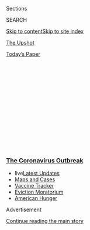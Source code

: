 <div id="app">

<div id="standalone-header">

<div class="interactive-masthead NYTAppHideMasthead css-qz70u6 e1suatyy0">

<div class="section css-ui9rw0 e1suatyy2">

<div class="css-eph4ug er09x8g0">

<div class="css-6n7j50">

</div>

<span class="css-1dv1kvn">Sections</span>

<div class="css-10488qs">

<span class="css-1dv1kvn">SEARCH</span>

</div>

[Skip to content](#site-content)[Skip to site index](#site-index)

</div>

<div id="masthead-section-label" class="css-1wr3we4 eaxe0e00">

[The
Upshot](https://www.nytimes3xbfgragh.onion/section/upshot)

</div>

<div class="css-10698na e1huz5gh0">

</div>

</div>

<div id="masthead-bar-one" class="section hasLinks css-15hmgas e1csuq9d3">

<div class="css-uqyvli e1csuq9d0">

</div>

<div class="css-1uqjmks e1csuq9d1">

</div>

<div class="css-9e9ivx">

[](https://myaccount.nytimes3xbfgragh.onion/auth/login?response_type=cookie&client_id=vi)

</div>

<div class="css-1bvtpon e1csuq9d2">

[Today’s
Paper](https://www.nytimes3xbfgragh.onion/section/todayspaper)

</div>

</div>

</div>

<div class="css-1aor85t" style="opacity:0.000000001;z-index:-1;visibility:hidden">

<div class="css-1hqnpie">

<div class="css-epjblv">

<span class="css-17xtcya">[The
Upshot](/section/upshot)</span><span class="css-x15j1o">|</span><span class="css-fwqvlz">The
World Is Still Far From Herd Immunity for
Coronavirus</span>

</div>

<div class="css-k008qs">

<div class="css-1iwv8en">

<span class="css-18z7m18"></span>

<div>

</div>

</div>

<span class="css-1n6z4y">https://nyti.ms/3ejjryq</span>

<div class="css-1705lsu">

<div class="css-4xjgmj">

<div class="css-4skfbu" data-role="toolbar" data-aria-label="Social Media Share buttons, Save button, and Comments Panel with current comment count" data-testid="share-tools">

  - 
  - 
  - 
  - 
    
    <div class="css-6n7j50">
    
    </div>

  - 
  - 

</div>

</div>

</div>

</div>

</div>

</div>

<div class="css-mij9hh">

<div class="css-l9svim">

### [<span class="css-pa1jbp"><span class="css-1rxm0ex">The Coronavirus</span><span class="css-1rxm0ex"> Outbreak</span></span>](https://www.nytimes3xbfgragh.onion/news-event/coronavirus?name=styln-coronavirus-national&region=TOP_BANNER&block=storyline_menu_recirc&action=click&pgtype=Interactive&impression_id=b5442d30-efb3-11ea-a1b4-338358db981a&variant=undefined)

  - <span class="css-ousu42"><span class="css-12clwdu">live</span>[Latest
    Updates](https://www.nytimes3xbfgragh.onion/2020/09/05/world/coronavirus-covid.html?name=styln-coronavirus-national&region=TOP_BANNER&block=storyline_menu_recirc&action=click&pgtype=Interactive&impression_id=b5442d31-efb3-11ea-a1b4-338358db981a&variant=undefined)</span>
  - <span class="css-ousu42">[Maps and
    Cases](https://www.nytimes3xbfgragh.onion/interactive/2020/us/coronavirus-us-cases.html?name=styln-coronavirus-national&region=TOP_BANNER&block=storyline_menu_recirc&action=click&pgtype=Interactive&impression_id=b5442d32-efb3-11ea-a1b4-338358db981a&variant=undefined)</span>
  - <span class="css-ousu42">[Vaccine
    Tracker](https://www.nytimes3xbfgragh.onion/interactive/2020/science/coronavirus-vaccine-tracker.html?name=styln-coronavirus-national&region=TOP_BANNER&block=storyline_menu_recirc&action=click&pgtype=Interactive&impression_id=b5442d33-efb3-11ea-a1b4-338358db981a&variant=undefined)</span>
  - <span class="css-ousu42">[Eviction
    Moratorium](https://www.nytimes3xbfgragh.onion/2020/09/02/your-money/eviction-moratorium-covid.html?name=styln-coronavirus-national&region=TOP_BANNER&block=storyline_menu_recirc&action=click&pgtype=Interactive&impression_id=b5442d34-efb3-11ea-a1b4-338358db981a&variant=undefined)</span>
  - <span class="css-ousu42">[American
    Hunger](https://www.nytimes3xbfgragh.onion/interactive/2020/09/02/magazine/food-insecurity-hunger-us.html?name=styln-coronavirus-national&region=TOP_BANNER&block=storyline_menu_recirc&action=click&pgtype=Interactive&impression_id=b5442d35-efb3-11ea-a1b4-338358db981a&variant=undefined)</span>

</div>

</div>

<div id="top-wrapper" class="css-1sy8kpn">

<div id="top-slug" class="css-l9onyx">

Advertisement

</div>

[Continue reading the main
story](#after-top)

<div class="ad top-wrapper" style="text-align:center;height:100%;display:block;min-height:250px">

<div id="top" class="place-ad" data-position="top" data-size-key="top">

</div>

</div>

<div id="after-top">

</div>

</div>

<div class="css-11kjks6" data-role="region" data-aria-label="comments panel" tabindex="-1">

<div class="css-1h21wu5">

<div class="css-akb3vb">

<div>

<div class="css-1yip8nf">

## [Comments](#commentsContainer)

[The World Is Still Far From Herd Immunity for Coronavirus]()[Skip to
Comments]()

<div class="css-c32q7m">

The comments section is closed. To submit a letter to the editor for
publication, write to <letters@NYTimes.com>.

</div>

</div>

<div class="css-1bxnhxc">

</div>

<div class="css-1yip8nf">

</div>

</div>

</div>

</div>

</div>

</div>

<div id="site-content" data-role="main">

<div class="css-v5btjw etb61u70">

<div class="css-7ibwne etb61u71">

Upshot

</div>

</div>

# The World Is Still Far From Herd Immunity for Coronavirus

<div class="css-1vegfwe interactive-byline-container">

By [<span class="css-1baulvz" itemprop="name">Nadja
Popovich</span>](https://www.nytimes3xbfgragh.onion/by/nadja-popovich)
and [<span class="css-1baulvz last-byline" itemprop="name">Margot
Sanger-Katz</span>](https://www.nytimes3xbfgragh.onion/by/margot-sanger-katz)May
28,
2020

</div>

<div id="interactive-standalone-sharetools" class="css-wkcogx">

<div>

<div class="interactive-sharetools css-9z2bwm" data-role="toolbar" data-aria-label="Social Media Share buttons, Save button, and Comments Panel with current comment count" data-testid="share-tools">

  - 
  - 
  - 
  - 
    
    <div class="css-6n7j50">
    
    </div>

  - *<span class="css-1dtr3u3">876</span>*

</div>

</div>

</div>

<div id="coronavirus-herd-immunity" class="section interactive-standard interactive-content interactive-size-scoop css-uc81c" data-id="100000007159778">

<div class="css-17ih8de interactive-body">

<div class="g-story g-freebird g-max-limit" data-preview-slug="2020-05-20-coronavirus-herd-immunity">

The coronavirus still has a long way to go. That’s the message from a
crop of new studies across the world that are trying to quantify how
many people have been infected.

Official case counts often substantially underestimate the number of
coronavirus infections. But in new studies that test the population more
broadly, the percentage of people who have been infected so far is still
in the single digits. The numbers are a fraction of the threshold known
as herd immunity, at which the virus can no longer spread widely. The
precise herd immunity threshold for the novel coronavirus is not yet
clear; but several experts said they believed it would be higher than 60
percent.

<div class="g-asset g-graphic" style="max-width: 1050px">

<div data-role="img">

<div class="g-side-by-side">

<div class="g-side herd">

<div class="g-side-text-wrapper">

## Herd immunity estimate<span class="g-date g-mobile"></span>

<span class="g-pct">At least 60% of population</span>
<span class="g-date g-desktop"></span>

<div class="g-bar">

<div class="g-bar-inner" style="width: 60%;">

</div>

</div>

</div>

<div class="g-canvas-wrapper">

</div>

</div>

<div class="g-side nyc">

<div class="g-side-text-wrapper">

## New York City<span class="g-date g-mobile">May 2</span>

<span class="g-pct">19.9% have antibodies</span>
<span class="g-date g-desktop">May 2</span>

<div class="g-bar">

<div class="g-bar-inner" style="width: 19.9%;">

</div>

</div>

</div>

<div class="g-canvas-wrapper">

</div>

</div>

<div class="g-side london">

<div class="g-side-text-wrapper">

## London<span class="g-date g-mobile">May 21</span>

<span class="g-pct">17.5% have antibodies</span>
<span class="g-date g-desktop">May 21</span>

<div class="g-bar">

<div class="g-bar-inner" style="width: 17.5%;">

</div>

</div>

</div>

<div class="g-canvas-wrapper">

</div>

</div>

<div class="g-side madrid">

<div class="g-side-text-wrapper">

## Madrid<span class="g-date g-mobile">May 13</span>

<span class="g-pct">11.3% have antibodies</span>
<span class="g-date g-desktop">May
13</span>

<div class="g-bar">

<div class="g-bar-inner" style="width: 11.3%;">

</div>

</div>

</div>

<div class="g-canvas-wrapper">

</div>

</div>

<div class="g-side wuhan">

<div class="g-side-text-wrapper">

## Wuhan (returning workers)<span class="g-date g-mobile">April 20</span>

<span class="g-pct">10% have antibodies</span>
<span class="g-date g-desktop">April 20</span>

<div class="g-bar">

<div class="g-bar-inner" style="width: 10%;">

</div>

</div>

</div>

<div class="g-canvas-wrapper">

</div>

</div>

<div class="g-side boston">

<div class="g-side-text-wrapper">

## Boston<span class="g-date g-mobile">May 15</span>

<span class="g-pct">9.9% have antibodies</span>
<span class="g-date g-desktop">May 15</span>

<div class="g-bar">

<div class="g-bar-inner" style="width: 9.9%;">

</div>

</div>

</div>

<div class="g-canvas-wrapper">

</div>

</div>

<div class="g-side stockholm">

<div class="g-side-text-wrapper">

## Stockholm region<span class="g-date g-mobile">May 20</span>

<span class="g-pct">7.3% have antibodies</span>
<span class="g-date g-desktop">May 20</span>

<div class="g-bar">

<div class="g-bar-inner" style="width: 7.3%;">

</div>

</div>

</div>

<div class="g-canvas-wrapper">

</div>

</div>

<div class="g-side barcelona">

<div class="g-side-text-wrapper">

## Barcelona<span class="g-date g-mobile">May 13</span>

<span class="g-pct">7.1% have antibodies</span>
<span class="g-date g-desktop">May 13</span>

<div class="g-bar">

<div class="g-bar-inner" style="width: 7.1%;">

</div>

</div>

</div>

<div class="g-canvas-wrapper">

</div>

</div>

</div>

</div>

<div class="g-source">

<span class="g-credit">Note: Studies represent best current estimates,
but are inexact and may overestimate immunity where coronavirus
infections are low. Reported dates reflect when study results were
publicly released. The study from Wuhan, China, evaluated immunity only
among people returning to work, not in the general population. Broader
estimates from the city are unavailable. Sources: [New York
State](https://www.governor.ny.gov/news/amid-ongoing-covid-19-pandemic-governor-cuomo-announces-results-completed-antibody-testing);
[Public Health
England](https://www.gov.uk/government/publications/national-covid-19-surveillance-reports/sero-surveillance-of-covid-19);
[Carlos III Health
Institute](https://www.lamoncloa.gob.es/serviciosdeprensa/notasprensa/sanidad14/Documents/2020/130520-ENE-COVID_Informe1.pdf);
[Wu et al., Journal of Medical
Virology](https://onlinelibrary.wiley.com/doi/10.1002/jmv.25904); [City
of
Boston](https://www.boston.gov/news/results-released-antibody-and-covid-19-testing-boston-residents);
[The Public Health Agency of
Sweden](https://www.folkhalsomyndigheten.se/nyheter-och-press/nyhetsarkiv/2020/maj/forsta-resultaten-fran-pagaende-undersokning-av-antikroppar-for-covid-19-virus/)</span>

</div>

</div>

Even in some of the hardest-hit cities in the world, the studies
suggest, the vast majority of people still remain vulnerable to the
virus.

Some countries — [notably
Sweden](https://www.nature.com/articles/d41586-020-01098-x), and
[briefly
Britain](https://www.nytimes3xbfgragh.onion/2020/03/13/world/europe/coronavirus-britain-boris-johnson.html)
— have experimented with limited lockdowns in an effort to build up
immunity in their populations. But even in these places, recent studies
indicate that no more than 7 to 17 percent of people have been infected
so far. In New York City, which has had the largest coronavirus outbreak
in the United States, around 20 percent of the city’s residents have
been infected by the virus as of early May, [according to
a](https://www.governor.ny.gov/news/amid-ongoing-covid-19-pandemic-governor-cuomo-announces-results-completed-antibody-testing)[](https://www.governor.ny.gov/news/amid-ongoing-covid-19-pandemic-governor-cuomo-announces-results-completed-antibody-testing)[survey](https://www.governor.ny.gov/news/amid-ongoing-covid-19-pandemic-governor-cuomo-announces-results-completed-antibody-testing)
of people in grocery stores and community centers released by the
governor’s office.

Similar surveys [are
underway](https://www.bloomberg.com/news/articles/2020-04-18/china-tests-thousands-to-calculate-true-spread-of-coronavirus)
in China, where the coronavirus first emerged, but results have not yet
been reported. A study from [a single hospital in the city of
Wuhan](https://onlinelibrary.wiley.com/doi/epdf/10.1002/jmv.25904) found
that about 10 percent of people seeking to go back to work had been
infected with the virus.

Viewed together, the studies show herd immunity protection is unlikely
to be reached “any time soon,” said Michael Mina, an epidemiologist at
the Harvard T.H. Chan School of Public Health.

The herd immunity threshold for this new disease is still uncertain, but
many epidemiologists believe it will be reached when between 60 percent
and 80 percent of the population has been infected and develops
resistance. A lower level of immunity in the population can slow the
spread of a disease somewhat, but the herd immunity number represents
the point where infections are substantially less likely to turn into
large outbreaks.

“We don’t have a good way to safely build it up, to be honest, not in
the short term,” Dr. Mina said. “Unless we’re going to let the virus run
rampant again — but I think society has decided that is not an approach
available to
us.”

<div class="g-ad">

<div id="mid1" class="place-ad" data-position="mid1" data-size-key="default">

</div>

</div>

The new studies look for antibodies in people’s blood, proteins produced
by the immune system that indicate a past infection. An advantage of
this test is that it can capture people who may have been asymptomatic
and didn’t know they were sick. A disadvantage is that the tests are
sometimes wrong — and several studies, including [a notable one in
California](https://www.sfgate.com/news/editorspicks/article/Santa-Clara-antibody-study-revised-Stanford-death-15263047.php),
have been criticized for not accounting for the possibility of
inaccurate results or for not representing the whole population.

Studies that use these tests to examine a cross section of a population,
often called serology surveys, are being undertaken around the country
and the world.

These studies are far from perfect, said Carl Bergstrom, a professor of
biology at the University of Washington. But in aggregate, he said, they
give a better sense of how far the coronavirus has truly spread — and
its potential for spreading further.

The herd immunity threshold may differ from place to place, depending on
factors like density and social interaction, he said. But, on average,
experts say it will require at least 60 percent immunity in the
population. If the disease spreads more easily than is currently
believed, the number could be higher. If there is a lot of variation in
people’s likelihood of becoming infected when they are exposed, that
could push the number down.

All estimates of herd immunity assume that a past infection will protect
people from becoming sick a second time. There is suggestive evidence
that people do achieve immunity to the coronavirus, but it is not yet
certain whether that is true in all cases; how robust the immunity may
be; or how long it will last.

Dr. Mina of Harvard suggested thinking about population immunity as a
firebreak, slowing the spread of the disease.

If you are infected with the virus and walk into a room where everyone
is susceptible to it, he said, you might infect two or three other
people on average.

“On the other hand, if you go in and three out of four people are
already immune, then on average you will infect one person or fewer in
that room,” he said. That person in turn would be able to infect fewer
new people, too. And that makes it much less likely that a large
outbreak can bloom.

Even with herd immunity, some people will still get sick. “Your own
risk, if exposed, is the same,” said Gypsyamber D’Souza, a professor of
epidemiology at Johns Hopkins University. “You just become much less
likely to be exposed.”

Diseases like measles and chickenpox, once very common among children,
are now extremely rare in the United States because vaccines have helped
build enough herd immunity to contain outbreaks.

We don’t have a vaccine for the coronavirus, so getting to herd immunity
without a new and more effective treatment could mean many more
infections and many more deaths.

If you assume that herd protection could be achieved when 60 percent of
the population becomes resistant to the virus, that means New York City
is only one-third of the way there. And, so far,
[nearly 250](https://www.nytimes3xbfgragh.onion/interactive/2020/us/coronavirus-us-cases.html)[of
every 100,000 city residents has
died](https://www.nytimes3xbfgragh.onion/interactive/2020/us/coronavirus-us-cases.html).
New York City still has millions of residents vulnerable to catching and
spreading this disease, and tens of thousands more who are at risk of
dying.

“Would someone advise that people go through something like what New
York went through?” said Natalie Dean, an assistant professor of
biostatistics at the University of Florida. “There’s a lot of people who
talk about this managed infection of young people, but it just feels
like hubris to think you can manage this virus. It’s very hard to
manage.”

<div class="g-ad">

<div id="mid2" class="place-ad" data-position="mid2" data-size-key="default">

</div>

</div>

Infections have not been evenly distributed throughout the population,
with low-income and minority communities in the United States bearing a
greater burden. On Thursday, Gov. Andrew Cuomo announced that antibody
testing showed that some neighborhoods in the Bronx and Brooklyn had
double the infection rate of New York City in general. Those areas are
already approaching the herd immunity threshold, when new outbreaks
become less likely. But because they are not isolated from the city at
large, where immunity rates are much lower, residents are still at risk.

In other cities, serology surveys are showing much smaller shares of
people with antibodies. The quality of these studies is somewhat varied,
either because the samples weren’t random or because the tests were not
accurate enough. But the range of studies shows that most places would
have to see 10 or more times as many illnesses — and possibly, deaths —
to reach the point where an outbreak would not be able to take off.

The serology studies can also help scientists determine how deadly the
virus really is. Currently, estimates for what’s called the infection
fatality rate are rough. [To calculate them
precisely](https://www.nytimes3xbfgragh.onion/interactive/2020/03/07/upshot/how-deadly-is-coronavirus-what-we-know.html),
it’s important to know how many people in a place died from the virus
versus how many were infected. Official case rates, which rely on
testing, undercount the true extent of infections in the population.
Serology helps us see the true footprint of the outbreak.

In New York City, where 20 percent of people were infected with the
virus by May 2, according to antibody testing, and where more than
18,000 had died by then, the infection fatality rate appears to be
around 1 percent.

For comparison, the infection fatality rate for influenza is estimated
at 0.1 percent to 0.2 percent. But the way the government estimates flu
cases every year is less precise than using serology tests and tends to
undercount the number of infections, skewing the fatality number higher.

But even if the fatality rates were identical, Covid-19 would be a much
more dangerous disease than influenza. It has to do with the number of
people who are at risk of getting sick and dying as the disease spreads.

With the flu, only about half the population is at risk of getting sick
in a given flu season. Many people have some immunity already, either
because they have been sick with a similar strain of flu, or because
they got a flu shot that was a good match for the version of the virus
they encountered that year.

That number isn’t high enough to [fully reach herd
immunity](https://www.sciencedirect.com/science/article/pii/S0264410X18306571)
— and the flu still circulates every year. But there are benefits to
partial immunity in the population: Only a fraction of adults are at
risk of catching the flu in a normal year, and they can spread it less
quickly, too. That means that the number of people at risk of dying is
also much lower.

Covid-19, unlike influenza, is a brand-new disease. Before this year, no
one in the world had any immunity to it at all. And that means that,
even if infection fatality rates were similar, it has the potential to
kill many more people. One percent of a large number is bigger than 1
percent of a smaller number.

“There aren’t 328 million Americans who are susceptible to the flu every
fall at the beginning of the flu season,” said Andrew Noymer, an
associate professor of public health at the University of California,
Irvine. “But there are 328 million Americans who were susceptible to
this when this
started.”

</div>

</div>

</div>

<div id="interactive-footer-container" class="css-ovgi28 interactive-footer-container">

Additional research by Anna
Joyce.

<div id="interactive-addendum-list" class="css-1yiqkdd interactive-addendum-list">

</div>

</div>

</div>

<div id="standalone-footer">

<div>

<div>

<div id="interactive-footer-wrapper">

<div class="css-i29ckm">

<div class="css-1oeie6n">

Read 876
Comments

</div>

<div class="interactive-sharetools css-9z2bwm" data-role="toolbar" data-aria-label="Social Media Share buttons, Save button, and Comments Panel with current comment count" data-testid="share-tools">

  - 
  - 
  - 
  - 
    
    <div class="css-6n7j50">
    
    </div>

</div>

</div>

<div>

</div>

<div id="bottom-wrapper" class="css-1ede5it">

<div id="bottom-slug" class="css-l9onyx">

Advertisement

</div>

[Continue reading the main
story](#after-bottom)

<div id="bottom" class="ad bottom-wrapper" style="text-align:center;height:100%;display:block;min-height:90px">

</div>

<div id="after-bottom">

</div>

</div>

## Site Index

<div>

</div>

## Site Information Navigation

  - [© <span>2020</span> <span>The New York Times
    Company</span>](https://help.nytimes3xbfgragh.onion/hc/en-us/articles/115014792127-Copyright-notice)

<!-- end list -->

  - [NYTCo](https://www.nytco.com/)
  - [Contact
    Us](https://help.nytimes3xbfgragh.onion/hc/en-us/articles/115015385887-Contact-Us)
  - [Work with us](https://www.nytco.com/careers/)
  - [Advertise](https://nytmediakit.com/)
  - [T Brand Studio](http://www.tbrandstudio.com/)
  - [Your Ad
    Choices](https://www.nytimes3xbfgragh.onion/privacy/cookie-policy#how-do-i-manage-trackers)
  - [Privacy](https://www.nytimes3xbfgragh.onion/privacy)
  - [Terms of
    Service](https://help.nytimes3xbfgragh.onion/hc/en-us/articles/115014893428-Terms-of-service)
  - [Terms of
    Sale](https://help.nytimes3xbfgragh.onion/hc/en-us/articles/115014893968-Terms-of-sale)
  - [Site
    Map](https://spiderbites.nytimes3xbfgragh.onion)
  - [Help](https://help.nytimes3xbfgragh.onion/hc/en-us)
  - [Subscriptions](https://www.nytimes3xbfgragh.onion/subscription?campaignId=37WXW)

</div>

</div>

</div>

</div>

</div>
